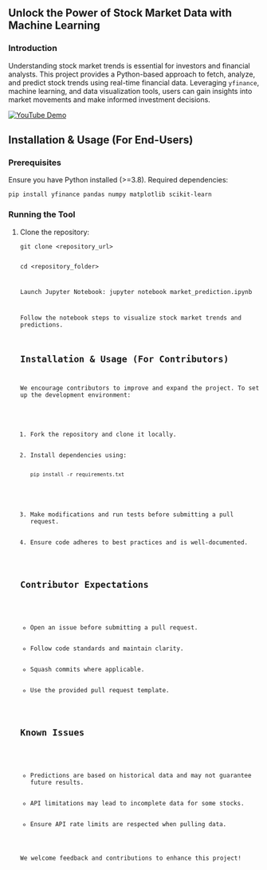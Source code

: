 <h2>Unlock the Power of Stock Market Data with Machine Learning</h2>

<h3>Introduction</h3>
<p>Understanding stock market trends is essential for investors and financial analysts. This project provides a Python-based approach to fetch, analyze, and predict stock trends using real-time financial data. Leveraging <code>yfinance</code>, machine learning, and data visualization tools, users can gain insights into market movements and make informed investment decisions.</p>

<p><a href="https://www.youtube.com/watch?v=1O_BenficgE" target="_blank"><img src="https://img.youtube.com/vi/1O_BenficgE/0.jpg" alt="YouTube Demo"></a></p>

<h2>Installation & Usage (For End-Users)</h2>
<h3>Prerequisites</h3>
<p>Ensure you have Python installed (>=3.8). Required dependencies:</p>
<pre><code>pip install yfinance pandas numpy matplotlib scikit-learn</code></pre>

<h3>Running the Tool</h3>
<ol>
    <li>Clone the repository:
        <pre><code>git clone &lt;repository_url&gt;

cd <repository_folder>

Launch Jupyter Notebook:
jupyter notebook market_prediction.ipynb

Follow the notebook steps to visualize stock market trends and predictions.


<h2>Installation & Usage (For Contributors)</h2>
<p>We encourage contributors to improve and expand the project. To set up the development environment:</p>
<ol>
    <li>Fork the repository and clone it locally.</li>
    <li>Install dependencies using:
        <pre><code>pip install -r requirements.txt</code></pre>
    </li>
    <li>Make modifications and run tests before submitting a pull request.</li>
    <li>Ensure code adheres to best practices and is well-documented.</li>
</ol>

<h2>Contributor Expectations</h2>
<ul>
    <li>Open an issue before submitting a pull request.</li>
    <li>Follow code standards and maintain clarity.</li>
    <li>Squash commits where applicable.</li>
    <li>Use the provided pull request template.</li>
</ul>

<h2>Known Issues</h2>
<ul>
    <li>Predictions are based on historical data and may not guarantee future results.</li>
    <li>API limitations may lead to incomplete data for some stocks.</li>
    <li>Ensure API rate limits are respected when pulling data.</li>
</ul>

<p>We welcome feedback and contributions to enhance this project!</p>




